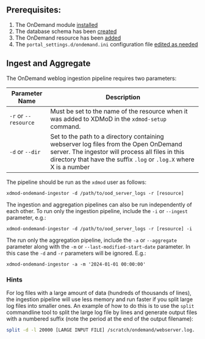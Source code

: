 ## Prerequisites:
1. The OnDemand module [installed](install.md)
2. The database schema has been [created](configuration.md#database-configuration)
3. The OnDemand resource has been [added](configuration.md#resource-setup)
4. The `portal_settings.d/ondemand.ini` configuration file [edited as needed](configuration.md#configuration-file)

## Ingest and Aggregate

The OnDemand weblog ingestion pipeline requires two parameters:

| Parameter Name | Description
| -------------- | -----------
| `-r` or `--resource` | Must be set to the name of the resource when it was added to XDMoD in the `xdmod-setup` command. |
| `-d` or `--dir` | Set to the path to a directory containing webserver log files from the Open OnDemand server. The ingestor will process all files in this directory that have the suffix `.log` or `.log.X` where X is a number |


The pipeline should be run as the `xdmod` user as follows:

    xdmod-ondemand-ingestor -d /path/to/ood_server_logs -r [resource]

The ingestion and aggregation pipelines can also be run independently of each other. To run only the ingestion pipeline, include the `-i` or `--ingest` parameter, e.g.:

    xdmod-ondemand-ingestor -d /path/to/ood_server_logs -r [resource] -i

The run only the aggregation pipeline, include the `-a` or `--aggregate` parameter along with the `-m` or `--last-modified-start-date` parameter. In this case the `-d` and `-r` parameters will be ignored. E.g.:

    xdmod-ondemand-ingestor -a -m '2024-01-01 00:00:00'

### Hints

For log files with a large amount of data (hundreds of thousands of lines), the ingestion pipeline
will use less memory and run faster if you split large log files into smaller ones. An example of how to do this
is to use the `split` commandline tool to split the large log file by lines and generate
output files with a numbered suffix (note the period at the end of the output filename):

```bash
split -d -l 20000 [LARGE INPUT FILE] /scratch/ondemand/webserver.log.
```
